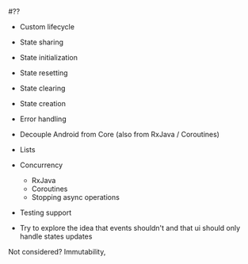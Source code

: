 #??

- Custom lifecycle

- State sharing

- State initialization

- State resetting

- State clearing

- State creation 

- Error handling

- Decouple Android from Core (also from RxJava / Coroutines)

- Lists

- Concurrency
    - RxJava
    - Coroutines
    - Stopping async operations

- Testing support

- Try to explore the idea that events shouldn't and that ui should only handle states updates

Not considered? Immutability, 